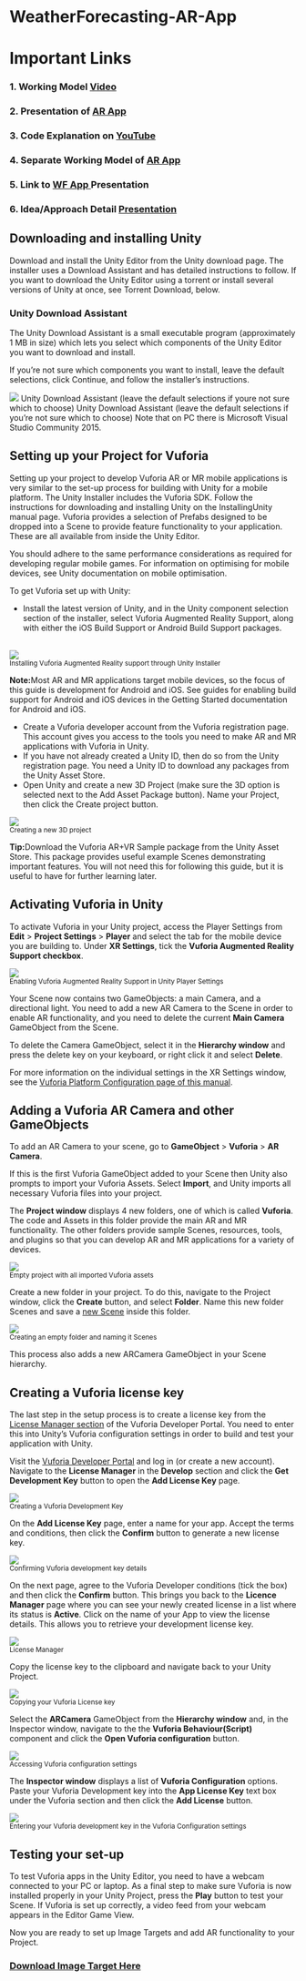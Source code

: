 # WeatherForecasting-AR-App



<h1>Important Links</h1>
<h3>1. Working Model <a href="https://drive.google.com/file/d/1T4d2papCfSlYJgG077LBjX5035uvZVZF/view?usp=drivesdk">Video</a></h3>
<h3>2. Presentation of <a href="https://drive.google.com/file/d/1WdO403cGwLdlqZIzaJv4qUE516MYruaV/view?usp=drivesdk ">AR App</a></h3>
<h3>3. Code Explanation on <a href="https://youtu.be/lSrxCW4dOqg">YouTube </a></h3>
<h3>4. Separate Working Model of <a href="https://drive.google.com/file/d/1Uw7Y5AqOMaqdb_qhPprfi9EKaJT_5Qjy/view?usp=drivesdk">AR App</a></h3>
<h3>5. Link to <a href="https://drive.google.com/file/d/1WH_j3BbWm-KVF7LixiaDEKDH0oH7qc7T/view?usp=drivesdk">WF App </a>Presentation</h3>
<h3>6. Idea/Approach Detail <a href="https://drive.google.com/file/d/16CjSQKqUBNYVJeyBCbGP9CpEWcVGBnA3/view?usp=drivesdk">Presentation </a></h3>






<h2>Downloading and installing Unity</h2>
Download and install the Unity Editor from the Unity download page. The installer uses a Download Assistant and has detailed instructions to follow. If you want to download the Unity Editor using a torrent or install several versions of Unity at once, see Torrent Download, below.

<h3>Unity Download Assistant</h3>
The Unity Download Assistant is a small executable program (approximately 1 MB in size) which lets you select which components of the Unity Editor you want to download and install.

If you’re not sure which components you want to install, leave the default selections, click Continue, and follow the installer’s instructions.

<img src="https://docs.unity3d.com/2017.3/Documentation/uploads/Main/UnityDownloadAssistant_v52_75.png">
Unity Download Assistant (leave the default selections if youre not sure which to choose)
Unity Download Assistant (leave the default selections if you’re not sure which to choose)
Note that on PC there is Microsoft Visual Studio Community 2015.


<h2>Setting up your Project for Vuforia</h2>
<p>Setting up your project to develop Vuforia AR or MR mobile applications is very similar to the set-up process for building with Unity for a mobile platform. The Unity Installer includes the Vuforia SDK. Follow the instructions for downloading and installing Unity on the InstallingUnity manual page. Vuforia provides a selection of Prefabs designed to be dropped into a Scene to provide feature functionality to your application. These are all available from inside the Unity Editor.</p>
<p>You should adhere to the same performance considerations as required for developing regular mobile games. For information on optimising for mobile devices, see Unity documentation on mobile optimisation.</p>
<p>To get Vuforia set up with Unity:</p>
<ul>
<li>Install the latest version of Unity, and in the Unity component selection section of the installer, select Vuforia Augmented Reality Support, along with either the iOS Build Support or Android Build Support packages.</li></ul><br>
<img src="https://docs.unity3d.com/2017.3/Documentation/uploads/Main/installing_vuforia.png"><br>
<small>Installing Vuforia Augmented Reality support through Unity Installer</small>
<p><b>Note:</b>Most AR and MR applications target mobile devices, so the focus of this guide is development for Android and iOS. See guides for enabling build support for Android and iOS devices in the Getting Started documentation for Android and iOS.<br></p>
<ul>
<li>Create a Vuforia developer account from the Vuforia registration page. This account gives you access to the tools you need to make AR and MR applications with Vuforia in Unity.</li>
<li>If you have not already created a Unity ID, then do so from the Unity registration page. You need a Unity ID to download any packages from the Unity Asset Store.</li>
<li>Open Unity and create a new 3D Project (make sure the 3D option is selected next to the Add Asset Package button). Name your Project, then click the Create project button.</li>
</ul>
<img src="https://docs.unity3d.com/2017.3/Documentation/uploads/Main/new_project.png"></body><br>
<small>Creating a new 3D project</small>
<p><b>Tip:</b>Download the Vuforia AR+VR Sample package from the Unity Asset Store. This package provides useful example Scenes demonstrating important features. You will not need this for following this guide, but it is useful to have for further learning later.</p>
<h2>Activating Vuforia in Unity</h2>
<p>To activate Vuforia in your Unity project, access the Player Settings from <b>Edit</b> > <b>Project Settings</b> > <b>Player</b> and select the tab for the mobile device you are building to. Under <b>XR Settings</b>, tick the <b>Vuforia Augmented Reality Support checkbox</b>.</p>
<img src="https://docs.unity3d.com/2017.3/Documentation/uploads/Main/vuforia_ar_support.png"><br>
<small>Enabling Vuforia Augmented Reality Support in Unity Player Settings</small>
<p>Your Scene now contains two GameObjects: a main Camera, and a directional light. You need to add a new AR Camera to the Scene in order to enable AR functionality, and you need to delete the current <b>Main Camera</b> GameObject from the Scene.</p>
<p>To delete the Camera GameObject, select it in the <b>Hierarchy window</b> and press the delete key on your keyboard, or right click it and select <b>Delete</b>.</p>
<p>For more information on the individual settings in the XR Settings window, see the <u>Vuforia Platform Configuration page of this manual</u>.</p>
<h2>Adding a Vuforia AR Camera and other GameObjects</h2>
<p>To add an AR Camera to your scene, go to <b>GameObject</b> > <b>Vuforia</b> > <b>AR Camera</b>.</p>
<p>If this is the first Vuforia GameObject added to your Scene then Unity also prompts to import your Vuforia Assets. Select <b>Import</b>, and Unity imports all necessary Vuforia files into your project.</p>
<p>The <b>Project window</b> displays 4 new folders, one of which is called <b>Vuforia</b>. The code and Assets in this folder provide the main AR and MR functionality. The other folders provide sample Scenes, resources, tools, and plugins so that you can develop AR and MR applications for a variety of devices.</p>
<img src="https://docs.unity3d.com/2017.3/Documentation/uploads/Main/Importing_assets.png"><br>
<small>Empty project with all imported Vuforia assets</small>
<p>Create a new folder in your project. To do this, navigate to the Project window, click the <b>Create</b> button, and select <b>Folder</b>. Name this new folder Scenes and save a <u>new Scene</u> inside this folder.</p>
<img src="https://docs.unity3d.com/2017.3/Documentation/uploads/Main/New_folder.png"><br>
<small>Creating an empty folder and naming it Scenes</small>
<p>This process also adds a new ARCamera GameObject in your Scene hierarchy.</p>
<h2>Creating a Vuforia license key</h2>
<p>The last step in the setup process is to create a license key from the <u>License Manager section</u> of the Vuforia Developer Portal. You need to enter this into Unity’s Vuforia configuration settings in order to build and test your application with Unity.</p>
<p>Visit the <u>Vuforia Developer Portal</u> and log in (or create a new account). Navigate to the <b>License Manager</b> in the <b>Develop</b> section and click the <b>Get Development Key</b> button to open the <b>Add License Key</b> page.</p>
<img src="https://docs.unity3d.com/2017.3/Documentation/uploads/Main/creating_dev_key.png"><br>
<small>Creating a Vuforia Development Key</small>
<p>On the <b>Add License Key</b> page, enter a name for your app. Accept the terms and conditions, then click the <b>Confirm</b> button to generate a new license key.</p>
<img src="https://docs.unity3d.com/2017.3/Documentation/uploads/Main/vuforia_dev_key_details.png"><br>
<small>Confirming Vuforia development key details</small>
<p>On the next page, agree to the Vuforia Developer conditions (tick the box) and then click the <b>Confirm</b> button. This brings you back to the <b>Licence Manager</b> page where you can see your newly created license in a list where its status is <b>Active</b>. Click on the name of your App to view the license details. This allows you to retrieve your development license key.</p>
<img src="https://docs.unity3d.com/2017.3/Documentation/uploads/Main/license_manager.png"><br>
<small>License Manager</small>
<p>Copy the license key to the clipboard and navigate back to your Unity Project.</p>
<img src="https://docs.unity3d.com/2017.3/Documentation/uploads/Main/copying_license_key.png"><br>
<small>Copying your Vuforia License key</small>
<p>Select the <b>ARCamera</b> GameObject from the <b>Hierarchy window</b> and, in the Inspector window, navigate to the the <b>Vuforia Behaviour(Script)</b> component and click the <b>Open Vuforia configuration</b> button.</p>
<img src="https://docs.unity3d.com/2017.3/Documentation/uploads/Main/config_settings.png"><br>
<small>Accessing Vuforia configuration settings</small>
<p>The <b>Inspector window</b> displays a list of <b>Vuforia Configuration</b> options. Paste your Vuforia Development key into the <b>App License Key</b> text box under the Vuforia section and then click the <b>Add License</b> button.</p>
<img src="https://docs.unity3d.com/2017.3/Documentation/uploads/Main/entering_key.png"><br>
<small>Entering your Vuforia development key in the Vuforia Configuration settings</small>
<h2>Testing your set-up</h2>
<p>To test Vuforia apps in the Unity Editor, you need to have a webcam connected to your PC or laptop. As a final step to make sure Vuforia is now installed properly in your Unity Project, press the <b>Play</b> button to test your Scene. If Vuforia is set up correctly, a video feed from your webcam appears in the Editor Game View.</p>
<p>Now you are ready to set up Image Targets and add AR functionality to your Project.</p>

<h3>
<a href="https://drive.google.com/file/d/1XX3CF93lTiHmx9_iOIwnrDHnxWuLcAeD/view?usp=drivesdk" download = "Image Target"> Download Image Target Here </a></h3>
